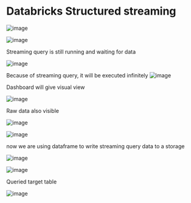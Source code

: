 # Databricks Structured streaming

![image](https://github.com/user-attachments/assets/6fa49152-e6f1-4509-b08e-be80446bb3a9)

![image](https://github.com/user-attachments/assets/00523505-6898-482f-a851-c4b10791c7a7)

Streaming query is still running and waiting for data

![image](https://github.com/user-attachments/assets/2170648a-c646-48d9-8d0f-11268d35cd05)

Because of streaming query, it will be executed infinitely
![image](https://github.com/user-attachments/assets/a3f349a8-508b-47ba-be92-9418dcbabf96)

Dashboard will give visual view

![image](https://github.com/user-attachments/assets/4583a411-21fb-47a8-a579-843b9409f627)

Raw data also visible

![image](https://github.com/user-attachments/assets/69e0a0cd-e4fe-4178-8ec3-720ad9926fb9)

![image](https://github.com/user-attachments/assets/d6ef93b0-a4ce-481e-a765-3c0e3e2f986e)

now we  are using dataframe to write streaming query data to a storage

![image](https://github.com/user-attachments/assets/9bbdd52f-7998-45f1-8adc-62c987d88326)

![image](https://github.com/user-attachments/assets/223db625-276c-436a-ac43-8a078aef6581)

Queried target table

![image](https://github.com/user-attachments/assets/600052d8-9df8-442f-9d50-757366231ae3)




